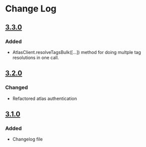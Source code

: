 # Change Log

## [3.3.0]
### Added
- AtlasClient.resolveTagsBulk([...]) method for doing multple tag resolutions
  in one call.


## [3.2.0]
### Changed
- Refactored atlas authentication


## [3.1.0]
### Added
- Changelog file


[unreleased]: https://github.com/ForstaLabs/librelay-node/tree/master
[3.3.0]: https://github.com/ForstaLabs/librelay-node/tree/v3.3.0
[3.2.0]: https://github.com/ForstaLabs/librelay-node/tree/v3.2.0
[3.1.0]: https://github.com/ForstaLabs/librelay-node/tree/v3.1.0
